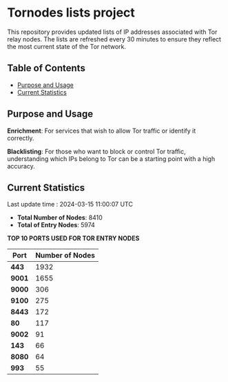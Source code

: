 # Tornodes lists project

This repository provides updated lists of IP addresses associated with Tor relay nodes. The lists are refreshed every 30 minutes to ensure they reflect the most current state of the Tor network.

## Table of Contents

- [Purpose and Usage](#purpose-and-usage)
- [Current Statistics](#current-statistics)


## Purpose and Usage

**Enrichment**: For services that wish to allow Tor traffic or identify it correctly.

**Blacklisting**: For those who want to block or control Tor traffic, understanding which IPs belong to Tor can be a starting point with a high accuracy.

## Current Statistics

Last update time : 2024-03-15 11:00:07 UTC

- **Total Number of Nodes**: 8410
- **Total of Entry Nodes**: 5974

**TOP 10 PORTS USED FOR TOR ENTRY NODES**

| **Port** | **Number of Nodes** |
|------|-----------------|
| **443**   | 1932  |
| **9001**   | 1655  |
| **9000**   | 306  |
| **9100**   | 275  |
| **8443**   | 172  |
| **80**   | 117  |
| **9002**   | 91  |
| **143**   | 66  |
| **8080**   | 64  |
| **993**   | 55  |

